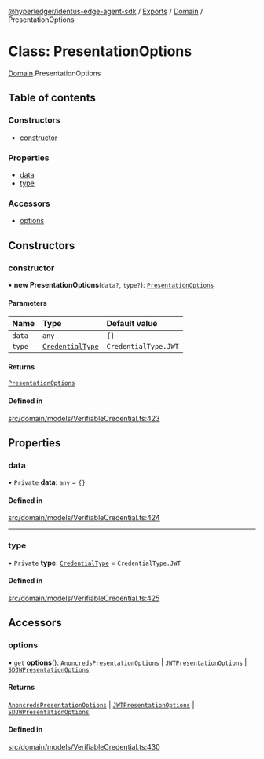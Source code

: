 [@hyperledger/identus-edge-agent-sdk](../README.md) / [Exports](../modules.md) / [Domain](../modules/Domain.md) / PresentationOptions

# Class: PresentationOptions

[Domain](../modules/Domain.md).PresentationOptions

## Table of contents

### Constructors

- [constructor](Domain.PresentationOptions.md#constructor)

### Properties

- [data](Domain.PresentationOptions.md#data)
- [type](Domain.PresentationOptions.md#type)

### Accessors

- [options](Domain.PresentationOptions.md#options)

## Constructors

### constructor

• **new PresentationOptions**(`data?`, `type?`): [`PresentationOptions`](Domain.PresentationOptions.md)

#### Parameters

| Name | Type | Default value |
| :------ | :------ | :------ |
| `data` | `any` | `{}` |
| `type` | [`CredentialType`](../enums/Domain.CredentialType.md) | `CredentialType.JWT` |

#### Returns

[`PresentationOptions`](Domain.PresentationOptions.md)

#### Defined in

[src/domain/models/VerifiableCredential.ts:423](https://github.com/hyperledger/identus-edge-agent-sdk-ts/blob/8455e548651bea11f474591a89d22007cfe2962c/src/domain/models/VerifiableCredential.ts#L423)

## Properties

### data

• `Private` **data**: `any` = `{}`

#### Defined in

[src/domain/models/VerifiableCredential.ts:424](https://github.com/hyperledger/identus-edge-agent-sdk-ts/blob/8455e548651bea11f474591a89d22007cfe2962c/src/domain/models/VerifiableCredential.ts#L424)

___

### type

• `Private` **type**: [`CredentialType`](../enums/Domain.CredentialType.md) = `CredentialType.JWT`

#### Defined in

[src/domain/models/VerifiableCredential.ts:425](https://github.com/hyperledger/identus-edge-agent-sdk-ts/blob/8455e548651bea11f474591a89d22007cfe2962c/src/domain/models/VerifiableCredential.ts#L425)

## Accessors

### options

• `get` **options**(): [`AnoncredsPresentationOptions`](Domain.AnoncredsPresentationOptions.md) \| [`JWTPresentationOptions`](Domain.JWTPresentationOptions.md) \| [`SDJWPresentationOptions`](Domain.SDJWPresentationOptions.md)

#### Returns

[`AnoncredsPresentationOptions`](Domain.AnoncredsPresentationOptions.md) \| [`JWTPresentationOptions`](Domain.JWTPresentationOptions.md) \| [`SDJWPresentationOptions`](Domain.SDJWPresentationOptions.md)

#### Defined in

[src/domain/models/VerifiableCredential.ts:430](https://github.com/hyperledger/identus-edge-agent-sdk-ts/blob/8455e548651bea11f474591a89d22007cfe2962c/src/domain/models/VerifiableCredential.ts#L430)
